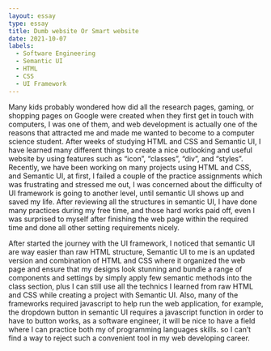 ```yaml
---
layout: essay
type: essay
title: Dumb website Or Smart website 
date: 2021-10-07
labels:
  - Software Engineering
  - Semantic UI
  - HTML
  - CSS
  - UI Framework
---
```


Many kids probably wondered how did all the research pages, gaming, or shopping pages on Google were created when they first get in touch with computers, I was one of them, and web development is actually one of the reasons that attracted me and made me wanted to become to a computer science student. After weeks of studying HTML and CSS and Semantic UI, I have learned many different things to create a nice outlooking and useful website by using features such as “icon”, “classes”, “div”, and “styles”. Recently, we have been working on many projects using HTML and CSS, and Semantic UI, at first, I failed a couple of the practice assignments which was frustrating and stressed me out, I was concerned about the difficulty of UI framework is going to another level, until semantic UI shows up and saved my life. After reviewing all the structures in semantic UI, I have done many practices during my free time, and those hard works paid off, even I was surprised to myself after finishing the web page within the required time and done all other setting requirements nicely.


After started the journey with the UI framework, I noticed that semantic UI are way easier than raw HTML structure, Semantic UI to me is an updated version and combination of HTML and CSS where it organized the web page and ensure that my designs look stunning and bundle a range of components and settings by simply apply few semantic methods into the class section, plus I can still use all the technics I learned from raw HTML and CSS while creating a project with Semantic UI. Also, many of the frameworks required javascript to help run the web application, for example, the dropdown button in semantic UI requires a javascript function in order to have to button works, as a software engineer, it will be nice to have a field where I can practice both my of programming languages skills.
 so I can’t find a way to reject such a convenient tool in my web developing career.


